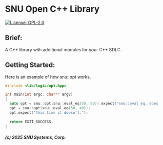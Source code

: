 # SNU Open C++ Library

[![License: GPL-2.0](https://img.shields.io/badge/license-MIT-blue.svg)](LICENSE)

## Brief:

A C++ library with additional modules for your C++ SDLC.

## Getting Started:

Here is an example of how snu::opt works.

```cpp
#include <lib/logic/opt.hpp>

int main(int argc, char** argv)
{
  auto opt = snu::opt(snu::eval_eq(50, 50)).expect("snu::eval_eq, does not match!");
  opt = snu::opt(snu::eval_eq(50, 40));
  opt.expect("this time it doesn't.");
  
  return EXIT_SUCCESS;
}
```

##### (c) 2025 SNU Systems, Corp.